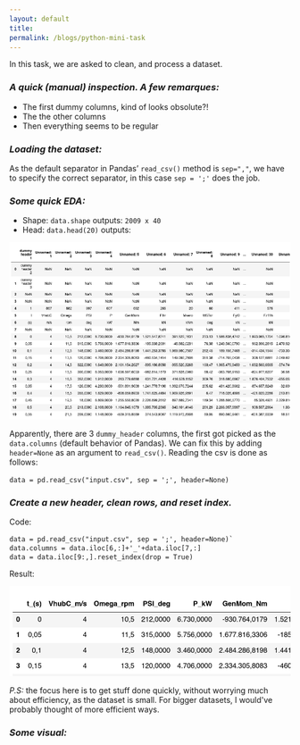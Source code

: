 ```yaml
---
layout: default
title:
permalink: /blogs/python-mini-task
---
```




In this task, we are asked to clean, and process a dataset.


### *A quick (manual) inspection. A few remarques:*
    
* The first dummy columns, kind of looks obsolute?!
* The the other columns
* Then everything seems to be regular


### *Loading the dataset:*
As the default separator in Pandas’ `read_csv()` method is `sep=","`, we have to specify the correct separator, in this case `sep = ';'` does the job.

###  *Some quick EDA:* 

* Shape: `data.shape` outputs:  `2009 x 40`
* Head:  `data.head(20)` outputs:

![Head](/src/head_20.png)

Apparently, there are 3 `dummy_header` columns, the first got picked as the `data.columns` (default behavior of Pandas). We can fix this by adding `header=None` as an argument to `read_csv()`. Reading the csv is done as follows: 

`data = pd.read_csv("input.csv", sep = ';', header=None)` 



### *Create a new header, clean rows, and reset index.*

Code:

```
data = pd.read_csv("input.csv", sep = ';', header=None)`
data.columns = data.iloc[6,:]+'_'+data.iloc[7,:]
data = data.iloc[9:,].reset_index(drop = True)
```

Result: 

![Head](/src/head_clean.png) 

*P.S:* the focus here is to get stuff done quickly, without worrying much about efficiency, as the dataset is small. For bigger datasets, I would've probably thought of more efficient ways.



### *Some visual:*




